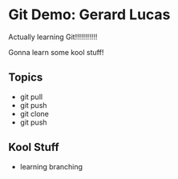 # Git Demo: Gerard Lucas

Actually learning Git!!!!!!!!!!!

Gonna learn some kool stuff!

## Topics
- git pull
- git push
- git clone
- git push

## Kool Stuff
- learning branching